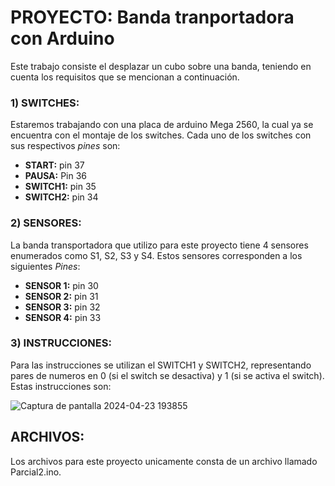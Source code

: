 # PROYECTO: Banda tranportadora con Arduino
Este trabajo consiste el desplazar un cubo sobre una banda, teniendo en cuenta los requisitos que se mencionan a continuación.
 
### 1) SWITCHES:
  Estaremos trabajando con una placa de arduino Mega 2560, la cual ya se encuentra con el montaje de los switches. Cada uno de los switches con sus respectivos *pines* son: 

- **START:** pin 37
- **PAUSA:** Pin 36
- **SWITCH1:** pin 35
- **SWITCH2:** pin 34

### 2) SENSORES:
La banda transportadora que utilizo para este proyecto tiene 4 sensores enumerados como S1, S2, S3 y S4. Estos sensores corresponden a los siguientes *Pines*:

- **SENSOR 1:** pin 30
- **SENSOR 2:** pin 31
- **SENSOR 3:** pin 32
- **SENSOR 4:** pin 33

### 3) INSTRUCCIONES:
Para las instrucciones se utilizan el SWITCH1 y SWITCH2, representando pares de numeros en 0 (si el switch se desactiva) y 1 (si se activa el switch). Estas instrucciones son:

![Captura de pantalla 2024-04-23 193855](https://github.com/valri2104/Banda-tranportadora-con-Arduino/assets/116900861/42e4a74a-a78c-442c-ab5e-0d174ed161d8)

## ARCHIVOS:
Los archivos para este proyecto unicamente consta de un archivo llamado Parcial2.ino.
